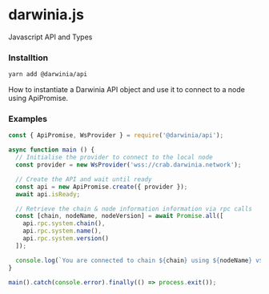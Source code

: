 # darwinia.js
Javascript API and Types

### Installtion

```bash
yarn add @darwinia/api
```
 How to instantiate a Darwinia API object and use it to connect to a node using ApiPromise.

### Examples
```javascript
const { ApiPromise, WsProvider } = require('@darwinia/api');

async function main () {
  // Initialise the provider to connect to the local node
  const provider = new WsProvider('wss://crab.darwinia.network');

  // Create the API and wait until ready
  const api = new ApiPromise.create({ provider });
  await api.isReady;

  // Retrieve the chain & node information information via rpc calls
  const [chain, nodeName, nodeVersion] = await Promise.all([
    api.rpc.system.chain(),
    api.rpc.system.name(),
    api.rpc.system.version()
  ]);

  console.log(`You are connected to chain ${chain} using ${nodeName} v${nodeVersion}`);
}

main().catch(console.error).finally(() => process.exit());
```



